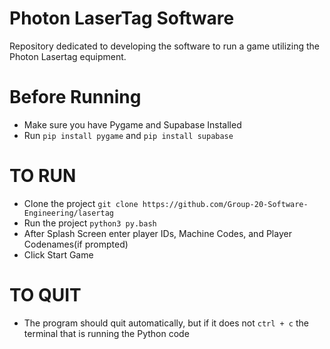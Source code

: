 # Photon LaserTag Software
Repository dedicated to developing the software to run a game utilizing the Photon Lasertag equipment.

# Before Running
- Make sure you have Pygame and Supabase Installed
- Run `pip install pygame` and `pip install supabase`

# TO RUN

- Clone the project `git clone https://github.com/Group-20-Software-Engineering/lasertag`
- Run the project `python3 py.bash`
- After Splash Screen enter player IDs, Machine Codes, and Player Codenames(if prompted)
- Click Start Game

# TO QUIT
- The program should quit automatically, but if it does not `ctrl + c` the terminal that is running the Python code
